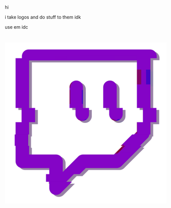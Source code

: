 #  

hi

i take logos and do stuff to them idk

use em idc

#  

<img src="https://raw.githubusercontent.com/French-Cat/Logos/main/FRCat%20Twitch.png" />

#  
